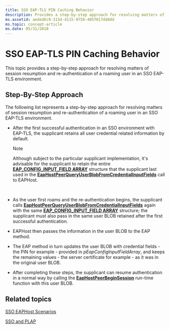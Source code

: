 ```yaml
---
title: SSO EAP-TLS PIN Caching Behavior
description: Provides a step-by-step approach for resolving matters of session resumption and re-authentication of a roaming user in an SSO EAP-TLS environment.
ms.assetid: aeded6c9-315d-4115-9750-485f017dd8dd
ms.topic: concept-article
ms.date: 05/31/2018
---
```


# SSO EAP-TLS PIN Caching Behavior

This topic provides a step-by-step approach for resolving matters of session resumption and re-authentication of a roaming user in an SSO EAP-TLS environment.

## Step-By-Step Approach

The following list represents a step-by-step approach for resolving matters of session resumption and re-authentication of a roaming user in an SSO EAP-TLS environment.

-   After the first successful authentication in an SSO environment with EAP-TLS, the supplicant retains all user credential related information by default.
    > [!Note]  
    > Although subject to the particular supplicant implementation, it's advisable for the supplicant to retain the entire [**EAP\_CONFIG\_INPUT\_FIELD ARRAY**](/windows/desktop/api/eaptypes/ns-eaptypes-eap_config_input_field_array) structure that the supplicant last used in the [**EapHostPeerQueryUserBlobFromCredentialInputFields**](/previous-versions/windows/desktop/api/eaphostpeerconfigapis/nf-eaphostpeerconfigapis-eaphostpeerqueryuserblobfromcredentialinputfields) call to EAPHost.

     

-   As the user first roams and the re-authentication begins, the supplicant calls [**EapHostPeerQueryUserBlobFromCredentialInputFields**](/previous-versions/windows/desktop/api/eaphostpeerconfigapis/nf-eaphostpeerconfigapis-eaphostpeerqueryuserblobfromcredentialinputfields) again with the same [**EAP\_CONFIG\_INPUT\_FIELD ARRAY**](/windows/desktop/api/eaptypes/ns-eaptypes-eap_config_input_field_array) structure; the supplicant must also pass in the same user BLOB retained after the first successful authentication.
-   EAPHost then passes the information in the user BLOB to the EAP method.
-   The EAP method in turn updates the user BLOB with credential fields - the PIN for example - provided in *pEapConfigInputFieldArray*, and keeps the remaining values - the server certificate for example - as it was in the original user BLOB.
-   After completing these steps, the supplicant can resume authentication in a normal way by calling the [**EapHostPeerBeginSession**](/previous-versions/windows/desktop/api/eappapis/nf-eappapis-eaphostpeerbeginsession) run-time function with this user BLOB.

## Related topics

<dl> <dt>

[SSO EAPHost Scenarios](why-eaphost-sso.md)
</dt> <dt>

[SSO and PLAP](understanding-sso-and-plap.md)
</dt> </dl>

 

 




